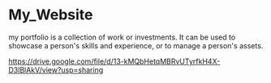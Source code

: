 # My_Website
my portfolio is a collection of work or investments. It can be used to showcase a person's skills and experience, or to manage a person's assets.

https://drive.google.com/file/d/13-kMQbHetqMBRvUTyrfkH4X-D3lBlAkV/view?usp=sharing
